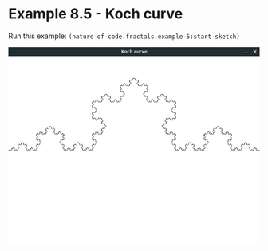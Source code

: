 # Example 8.5 - Koch curve

Run this example: `(nature-of-code.fractals.example-5:start-sketch)`

![Example 8.5 - Koch curve](screenshots/Example%208.5%20-%20Koch%20curve.gif)